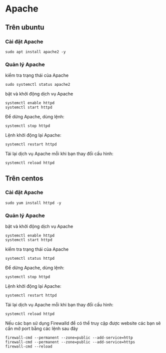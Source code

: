 # Apache
## Trên ubuntu
### Cài đặt Apache
```
sudo apt install apache2 -y
```
### Quản lý Apache
kiểm tra trạng thái của Apache 
```
sudo systemctl status apache2
```
bật và khởi động dịch vụ Apache
```
systemctl enable httpd
systemctl start httpd
```
Để dừng Apache, dùng lệnh:
```
systemctl stop httpd
```
Lệnh khởi động lại Apache:
```
systemctl restart httpd
```
Tải lại dịch vụ Apache mỗi khi bạn thay đổi cấu hình:
```
systemctl reload httpd
```

## Trên centos
### Cài đặt Apache
```
sudo yum install httpd -y
```
### Quản lý Apache
bật và khởi động dịch vụ Apache
```
systemctl enable httpd
systemctl start httpd
```
kiểm tra trạng thái của Apache 
 ```
systemctl status httpd
 ```
Để dừng Apache, dùng lệnh:
```
systemctl stop httpd
```
Lệnh khởi động lại Apache:
```
systemctl restart httpd
```
Tải lại dịch vụ Apache mỗi khi bạn thay đổi cấu hình:
```
systemctl reload httpd
```
Nếu các bạn sử dụng Firewalld để có thể truy cập được website các bạn sẽ cần mở port bằng các lệnh sau đây
```
firewall-cmd --permanent --zone=public --add-service=http
firewall-cmd --permanent --zone=public --add-service=https
firewall-cmd --reload
```









